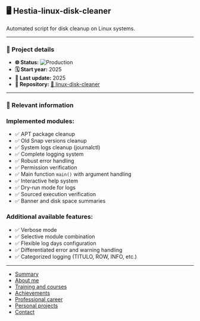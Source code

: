 ## 🖥️ Hestia-linux-disk-cleaner

Automated script for disk cleanup on Linux systems.

---

### 📝 Project details

- **🌐 Status:** ![Production](https://img.shields.io/badge/Production-blue)
- **🗓️ Start year:** 2025
- **🔄 Last update:** 2025
- **📁 Repository:** [🔗 linux-disk-cleaner](https://github.com/andresdavidhr/hestia-linux-disk-cleaner)

---

### 📌 Relevant information

### Implemented modules:
- ✅ APT package cleanup
- ✅ Old Snap versions cleanup
- ✅ System logs cleanup (journalctl)
- ✅ Complete logging system
- ✅ Robust error handling
- ✅ Permission verification
- ✅ Main function `main()` with argument handling
- ✅ Interactive help system
- ✅ Dry-run mode for logs
- ✅ Sourced execution verification
- ✅ Banner and disk space summaries

### Additional available features:
- ✅ Verbose mode
- ✅ Selective module combination
- ✅ Flexible log days configuration
- ✅ Differentiated error and warning handling
- ✅ Categorized logging (TITULO, ROW, INFO, etc.)

---

- [Summary](../summary.md)
- [About me](../about.md)
- [Training and courses](../training.md)
- [Achievements](../archivements.md)
- [Professional career](../professionalCareer.md)
- [Personal projects](../personalProjects.md)
- [Contact](../contact.md)